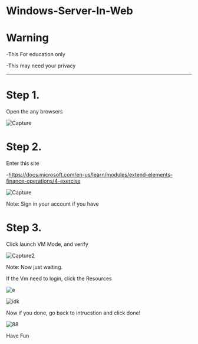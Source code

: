# Windows-Server-In-Web
# Warning
-This For education only

-This may need your privacy

----------------------------

# Step 1.

Open the any browsers

![Capture](https://user-images.githubusercontent.com/94728590/179444093-fb46e84d-9690-4aec-a288-029d0a67a219.PNG)

# Step 2.

Enter this site

-https://docs.microsoft.com/en-us/learn/modules/extend-elements-finance-operations/4-exercise

![Capture](https://user-images.githubusercontent.com/94728590/179444328-ebb2cb12-b68e-4cc8-9fd2-7d94d248179a.JPG)

Note: Sign in your account if you have

# Step 3.

Click launch VM Mode, and verify

![Capture2](https://user-images.githubusercontent.com/94728590/179444654-8c7003ba-648d-495f-90b7-46404e2b47da.JPG)

Note: Now just waiting.

If the Vm need to login, click the Resources

![e](https://user-images.githubusercontent.com/94728590/179444995-f4f64606-e3b5-4f19-842c-80ed96096917.JPG)

![idk](https://user-images.githubusercontent.com/94728590/179445067-8db53fa3-3a3d-4164-998f-f999f7d56dc1.png)

Now if you done, go back to intrucstion and click done!

![88](https://user-images.githubusercontent.com/94728590/179445196-595572eb-0f86-452d-ba8b-c5f2751b4bb3.png)

Have Fun
